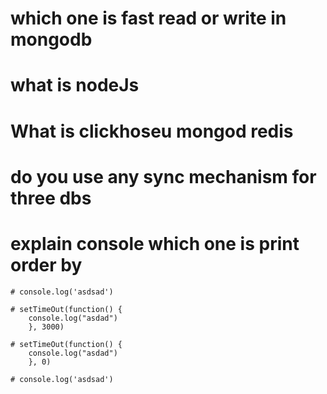 # which one is fast read or write in mongodb

# what is nodeJs

# What is clickhoseu mongod redis

# do you use any sync mechanism  for three dbs

# explain console which one is print order by

    # console.log('asdsad')

    # setTimeOut(function() {
        console.log("asdad")
        }, 3000)

    # setTimeOut(function() {
        console.log("asdad")
        }, 0)

    # console.log('asdsad')